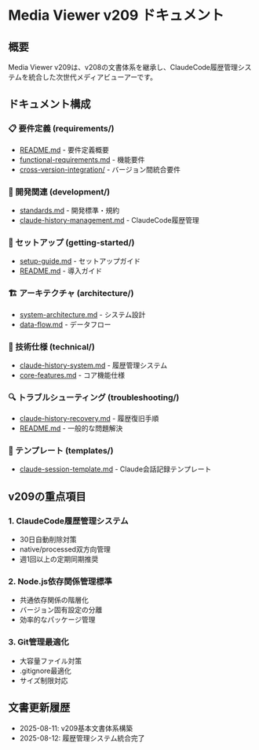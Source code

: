 # Media Viewer v209 ドキュメント

## 概要
Media Viewer v209は、v208の文書体系を継承し、ClaudeCode履歴管理システムを統合した次世代メディアビューアーです。

## ドキュメント構成

### 📋 要件定義 (requirements/)
- [README.md](requirements/README.md) - 要件定義概要
- [functional-requirements.md](requirements/functional-requirements.md) - 機能要件
- [cross-version-integration/](requirements/cross-version-integration/) - バージョン間統合要件

### 🔧 開発関連 (development/)
- [standards.md](development/standards.md) - 開発標準・規約
- [claude-history-management.md](development/claude-history-management.md) - ClaudeCode履歴管理

### 🚀 セットアップ (getting-started/)
- [setup-guide.md](getting-started/setup-guide.md) - セットアップガイド
- [README.md](getting-started/README.md) - 導入ガイド

### 🏗️ アーキテクチャ (architecture/)
- [system-architecture.md](architecture/system-architecture.md) - システム設計
- [data-flow.md](architecture/data-flow.md) - データフロー

### 📖 技術仕様 (technical/)
- [claude-history-system.md](technical/claude-history-system.md) - 履歴管理システム
- [core-features.md](technical/core-features.md) - コア機能仕様

### 🔍 トラブルシューティング (troubleshooting/)
- [claude-history-recovery.md](troubleshooting/claude-history-recovery.md) - 履歴復旧手順
- [README.md](troubleshooting/README.md) - 一般的な問題解決

### 📝 テンプレート (templates/)
- [claude-session-template.md](templates/claude-session-template.md) - Claude会話記録テンプレート

## v209の重点項目

### 1. ClaudeCode履歴管理システム
- 30日自動削除対策
- native/processed双方向管理
- 週1回以上の定期同期推奨

### 2. Node.js依存関係管理標準
- 共通依存関係の階層化
- バージョン固有設定の分離
- 効率的なパッケージ管理

### 3. Git管理最適化  
- 大容量ファイル対策
- .gitignore最適化
- サイズ制限対応

## 文書更新履歴
- 2025-08-11: v209基本文書体系構築
- 2025-08-12: 履歴管理システム統合完了